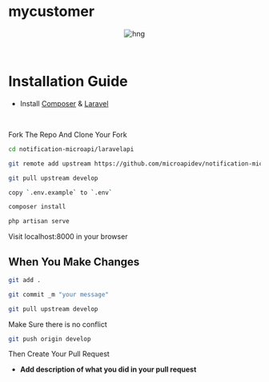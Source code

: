 # mycustomer

<div align="center">
  
![hng](https://res.cloudinary.com/iambeejayayo/image/upload/v1554240066/brand-logo.png)

<br>

</div>

# Installation Guide

- Install [Composer](https://getcomposer.org) &  [Laravel](https://laravel.com)
 <br>


Fork The Repo And Clone Your Fork

```bash
cd notification-microapi/laravelapi
```
```bash
git remote add upstream https://github.com/microapidev/notification-microapi.git
```

```bash
git pull upstream develop
```

```bash
copy `.env.example` to `.env`
```

```bash
composer install
```

```bash
php artisan serve
```


Visit localhost:8000 in your browser


## When You Make Changes 

```bash
git add .
```

```bash
git commit _m "your message"
```
```bash
git pull upstream develop
```
Make Sure there is no conflict

```bash
git push origin develop
```
Then Create Your Pull Request

- **Add description of what you did in your pull request** <br>
